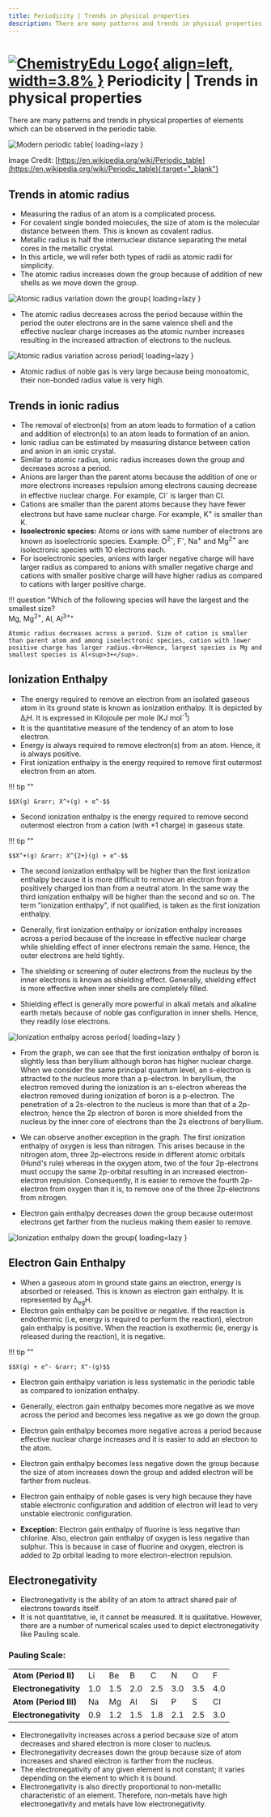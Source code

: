 ```yaml
---
title: Periodicity | Trends in physical properties
description: There are many patterns and trends in physical properties which can be observed in the periodic table.
---
```


# [![ChemistryEdu Logo](../../images/favicon.svg){ align=left, width=3.8% }](../../index.md)  Periodicity | Trends in physical properties

There are many patterns and trends in physical properties of elements which can be observed in the periodic table.

![Modern periodic table](images/modern_periodic_table.png){ loading=lazy }

Image Credit: [https://en.wikipedia.org/wiki/Periodic_table](https://en.wikipedia.org/wiki/Periodic_table){:target="_blank"}

## Trends in atomic radius

* Measuring the radius of an atom is a complicated process.
* For covalent single bonded molecules, the size of atom is the molecular distance between them. This is known as covalent radius.
* Metallic radius is half the internuclear distance separating the metal cores in the metallic crystal.
* In this article, we will refer both types of radii as atomic radii for simplicity.
* The atomic radius increases down the group because of addition of new shells as we move down the group.

![Atomic radius variation down the group](images/atomic_radius2.png){ loading=lazy }

* The atomic radius decreases across the period because within the period the outer electrons are in the same valence shell and the effective nuclear charge increases as the atomic number increases resulting in the increased attraction of electrons to the nucleus.

![Atomic radius variation across period](images/atomic_radius1.png){ loading=lazy }

* Atomic radius of noble gas is very large because being monoatomic, their non-bonded radius value is very high.

## Trends in ionic radius

* The removal of electron(s) from an atom leads to formation of a cation and addition of electron(s) to an atom leads to formation of an anion.
* Ionic radius can be estimated by measuring distance between cation and anion in an ionic crystal.
* Similar to atomic radius, ionic radius increases down the group and decreases across a period.
* Anions are larger than the parent atoms because the addition of one or more electrons increases repulsion among electrons causing decrease in effective nuclear charge. For example, Cl<sup>-</sup> is larger than Cl.
* Cations are smaller than the parent atoms because they have fewer electrons but have same nuclear charge. For example, K<sup>+</sup> is smaller than K.
* **Isoelectronic species:** Atoms or ions with same number of electrons are known as isoelectronic species. Example: O<sup>2-</sup>, F<sup>-</sup>, Na<sup>+</sup> and Mg<sup>2+</sup> are isolectronic species with 10 electrons each.
* For isoelectronic species, anions with larger negative charge will have larger radius as compared to anions with smaller negative charge and cations with smaller positive charge will have higher radius as compared to cations with larger positive charge.

!!! question "Which of the following species will have the largest and the smallest size?<br> Mg, Mg<sup>2+</sup>, Al, Al<sup>3+</sup>"

    Atomic radius decreases across a period. Size of cation is smaller than parent atom and among isoelectronic species, cation with lower positive charge has larger radius.<br>Hence, largest species is Mg and smallest species is Al<sup>3+</sup>.

## Ionization Enthalpy

* The energy required to remove an electron from an isolated gaseous atom in its ground state is known as ionization enthalpy. It is depicted by &Delta;<sub>i</sub>H. It is expressed in Kilojoule per mole (KJ mol<sup>-1</sup>)
* It is the quantitative measure of the tendency of an atom to lose electron.
* Energy is always required to remove electron(s) from an atom. Hence, it is always positive.
* First ionization enthalpy is the energy required to remove first outermost electron from an atom.

!!! tip ""

    $$X(g) &rarr; X^+(g) + e^-$$

* Second ionization enthalpy is the energy required to remove second outermost electron from a cation (with +1 charge) in gaseous state.

!!! tip ""

    $$X^+(g) &rarr; X^{2+}(g) + e^-$$

* The second ionization enthalpy will be higher than the first ionization enthalpy because it is more difficult to remove an electron from a positively charged ion than from a neutral atom. In the same way the third ionization enthalpy will be higher than the second and so on. The term "ionization enthalpy", if not qualified, is taken as the first ionization enthalpy.

* Generally, first ionization enthalpy or ionization enthalpy increases across a period because of the increase in effective nuclear charge while shielding effect of inner electrons remain the same. Hence, the outer electrons are held tightly.

* The shielding or screening of outer electrons from the nucleus by the inner electrons is known as shielding effect. Generally, shielding effect is more effective when inner shells are completely filled.

* Shielding effect is generally more powerful in alkali metals and alkaline earth metals because of noble gas configuration in inner shells. Hence, they readily lose electrons.

![Ionization enthalpy across period](images/ionization_enthalpy1.png){ loading=lazy }

* From the graph, we can see that the first ionization enthalpy of boron is slightly less than beryllium although boron has higher nuclear charge. When we consider the same principal quantum level, an s-electron is attracted to the nucleus
  more than a p-electron. In beryllium, the electron removed during the ionization is an s-electron whereas the electron removed during ionization of boron is a p-electron. The penetration of a 2s-electron to the nucleus is
  more than that of a 2p-electron; hence the 2p electron of boron is more shielded from the nucleus by the inner core of electrons than the 2s electrons of beryllium.

* We can observe another exception in the graph. The first ionization enthalpy of oxygen is less than nitrogen. This arises because in the nitrogen atom, three 2p-electrons reside in different atomic orbitals (Hund's rule) whereas
  in the oxygen atom, two of the four 2p-electrons must occupy the same 2p-orbital resulting in an increased electron-electron repulsion. Consequently, it is easier to remove the fourth 2p-electron from oxygen than it is, to remove
  one of the three 2p-electrons from nitrogen.

* Electron gain enthalpy decreases down the group because outermost electrons get farther from the nucleus making them easier to remove.

![Ionization enthalpy down the group](images/ionization_enthalpy2.png){ loading=lazy }

## Electron Gain Enthalpy

* When a gaseous atom in ground state gains an electron, energy is absorbed or released. This is known as electron gain enthalpy. It is represented by &Delta;<sub>eg</sub>H.
* Electron gain enthalpy can be positive or negative. If the reaction is endothermic (i.e, energy is required to perform the reaction), electron gain enthalpy is positive. When the reaction is exothermic (ie, energy is
  released during the reaction), it is negative.

!!! tip ""

    $$X(g) + e^- &rarr; X^-(g)$$

* Electron gain enthalpy variation is less systematic in the periodic table as compared to ionization enthalpy.
* Generally, electron gain enthalpy becomes more negative as we move across the period and becomes less negative as we go down the group.
* Electron gain enthalpy becomes more negative across a period because effective nuclear charge increases and it is easier to add an electron to the atom.
* Electron gain enthalpy becomes less negative down the group because the size of atom increases down the group and added electron will be farther from nucleus.
* Electron gain enthalpy of noble gases is very high because they have stable electronic configuration and addition of electron will lead to very unstable electronic configuration.

* **Exception:** Electron gain enthalpy of fluorine is less negative than chlorine. Also, electron gain enthalpy of oxygen is less negative than sulphur. This is because in case of fluorine and oxygen, electron
  is added to 2p orbital leading to more electron-electron repulsion.

## Electronegativity

* Electronegativity is the ability of an atom to attract shared pair of electrons towards itself.
* It is not quantitative, ie, it cannot be measured. It is qualitative. However, there are a number of numerical scales used to depict electronegativity like Pauling scale.

### Pauling Scale:

<table>
    <tbody>
        <tr>
            <td><strong>Atom (Period II)</strong></td>
            <td>Li</td>
            <td>Be</td>
            <td>B</td>
            <td>C</td>
            <td>N</td>
            <td>O</td>
            <td>F</td>
        </tr>
        <tr>
            <td><strong>Electronegativity</strong></td>
            <td>1.0</td>
            <td>1.5</td>
            <td>2.0</td>
            <td>2.5</td>
            <td>3.0</td>
            <td>3.5</td>
            <td>4.0</td>
        </tr>
        <tr>
            <td><strong>Atom (Period III)</strong></td>
            <td>Na</td>
            <td>Mg</td>
            <td>Al</td>
            <td>Si</td>
            <td>P</td>
            <td>S</td>
            <td>Cl</td>
        </tr>
        <tr>
            <td><strong>Electronegativity</strong></td>
            <td>0.9</td>
            <td>1.2</td>
            <td>1.5</td>
            <td>1.8</td>
            <td>2.1</td>
            <td>2.5</td>
            <td>3.0</td>
        </tr>
    </tbody>
</table>

* Electronegativity increases across a period because size of atom decreases and shared electron is more closer to nucleus.
* Electronegativity decreases down the group because size of atom increases and shared electron is farther from the nucleus.
* The electronegativity of any given element is not constant; it varies depending on the element to which it is bound.
* Electronegativity is also directly proportional to non-metallic characteristic of an element. Therefore, non-metals have high electronegativity and metals have low electronegativity.

